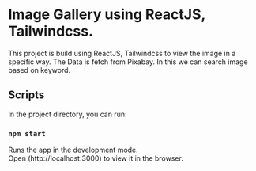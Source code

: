 # Image Gallery using ReactJS, Tailwindcss.

This project is build using ReactJS, Tailwindcss to view the image in a specific way. The Data is fetch from Pixabay. In this we can search image based on keyword.

## Scripts

In the project directory, you can run:

### `npm start`

Runs the app in the development mode.\
Open (http://localhost:3000) to view it in the browser.

